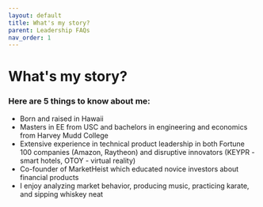 ```yaml
---
layout: default
title: What's my story?
parent: Leadership FAQs
nav_order: 1
---
```


# What's my story?

### Here are 5 things to know about me:
* Born and raised in Hawaii
* Masters in EE from USC and bachelors in engineering and economics from Harvey Mudd College
* Extensive experience in technical product leadership in both Fortune 100 companies (Amazon, Raytheon) and disruptive innovators (KEYPR - smart hotels, OTOY - virtual reality)
* Co-founder of MarketHeist which educated novice investors about financial products
* I enjoy analyzing market behavior, producing music, practicing karate, and sipping whiskey neat
